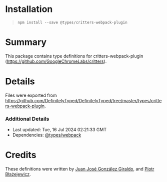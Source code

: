 # Installation
> `npm install --save @types/critters-webpack-plugin`

# Summary
This package contains type definitions for critters-webpack-plugin (https://github.com/GoogleChromeLabs/critters).

# Details
Files were exported from https://github.com/DefinitelyTyped/DefinitelyTyped/tree/master/types/critters-webpack-plugin.

### Additional Details
 * Last updated: Tue, 16 Jul 2024 02:21:33 GMT
 * Dependencies: [@types/webpack](https://npmjs.com/package/@types/webpack)

# Credits
These definitions were written by [Juan José González Giraldo](https://github.com/JuanJoseGonGi), and [Piotr Błażejewicz](https://github.com/peterblazejewicz).
